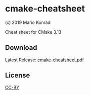 # cmake-cheatsheet

(c) 2019 Mario Konrad

Cheat sheet for CMake 3.13

## Download

Latest Release: [cmake-cheatsheet.pdf](https://github.com/mariokonrad/cmake-cheatsheet/releases/download/v1.0/cmake-cheatsheet.pdf)


## License

[CC-BY](https://creativecommons.org/licenses/by/4.0/)

